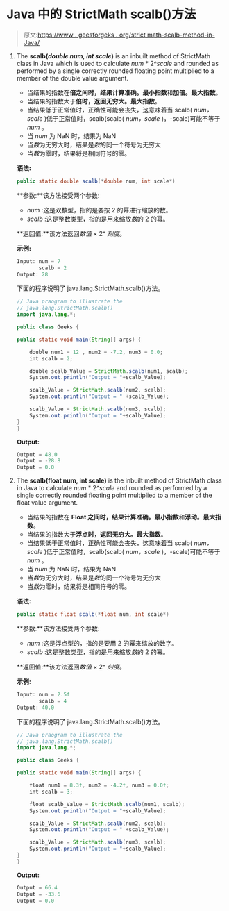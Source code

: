 # Java 中的 StrictMath scalb()方法

> 原文:[https://www . geesforgeks . org/strict math-scalb-method-in-Java/](https://www.geeksforgeeks.org/strictmath-scalb-method-in-java/)

1.  The **scalb(*double num, int scale*)** is an inbuilt method of StrictMath class in Java which is used to calculate *num* * 2^*scale* and rounded as performed by a single correctly rounded floating point multiplied to a member of the double value argument.
    *   当结果的指数在**倍之间时，结果计算准确。最小指数**和**加倍。最大指数**。
    *   当结果的指数大于**倍时，返回无穷大。最大指数**。
    *   当结果低于正常值时，正确性可能会丧失，这意味着当 scalb( *num，scale* )低于正常值时，scalb(scalb( *num，scale* )，-scale)可能不等于 *num* 。
    *   当 *num* 为 NaN 时，结果为 NaN
    *   当*数*为无穷大时，结果是*数*的同一个符号为无穷大
    *   当*数*为零时，结果将是相同符号的零。

    **语法:**

    ```java
    public static double scalb(*double num, int scale*)
    ```

    **参数:**该方法接受两个参数:

    *   *num* :这是双数型，指的是要按 2 的幂进行缩放的数。
    *   *scalb* :这是整数类型，指的是用来缩放*数*的 2 的幂。

    **返回值:**该方法返回*数值* × 2^ *刻度*。

    **示例:**

    ```java
    Input: num = 7
           scalb = 2
    Output: 28

    ```

    下面的程序说明了 java.lang.StrictMath.scalb()方法。

    ```java
    // Java praogram to illustrate the
    // java.lang.StrictMath.scalb() 
    import java.lang.*;

    public class Geeks {

    public static void main(String[] args) {

        double num1 = 12 , num2 = -7.2, num3 = 0.0;
        int scalb = 2;

        double scalb_Value = StrictMath.scalb(num1, scalb); 
        System.out.println("Output = "+scalb_Value);

        scalb_Value = StrictMath.scalb(num2, scalb); 
        System.out.println("Output = " +scalb_Value);

        scalb_Value = StrictMath.scalb(num3, scalb); 
        System.out.println("Output = "+scalb_Value);
    }
    }
    ```

    **Output:**

    ```java
    Output = 48.0
    Output = -28.8
    Output = 0.0

    ```

2.  The **scalb(float num, int scale)** is the inbuilt method of StrictMath class in Java to calculate *num* * 2^*scale* and rounded as performed by a single correctly rounded floating point multiplied to a member of the float value argument.
    *   当结果的指数在 **Float 之间时，结果计算准确。最小指数**和**浮动。最大指数**。
    *   当结果的指数大于**浮点时，返回无穷大。最大指数**。
    *   当结果低于正常值时，正确性可能会丧失，这意味着当 scalb( *num，scale* )低于正常值时，scalb(scalb( *num，scale* )，-scale)可能不等于 *num* 。
    *   当 *num* 为 NaN 时，结果为 NaN
    *   当*数*为无穷大时，结果是*数*的同一个符号为无穷大
    *   当*数*为零时，结果将是相同符号的零。

    **语法:**

    ```java
    public static float scalb(*float num, int scale*)
    ```

    **参数:**该方法接受两个参数:

    *   *num* :这是浮点型的，指的是要用 2 的幂来缩放的数字。
    *   *scalb* :这是整数类型，指的是用来缩放*数*的 2 的幂。

    **返回值:**该方法返回*数值* × 2^ *刻度*。

    **示例:**

    ```java
    Input: num = 2.5f
           scalb = 4
    Output: 40.0

    ```

    下面的程序说明了 java.lang.StrictMath.scalb()方法。

    ```java
    // Java praogram to illustrate the
    // java.lang.StrictMath.scalb() 
    import java.lang.*;

    public class Geeks {

    public static void main(String[] args) {

        float num1 = 8.3f, num2 = -4.2f, num3 = 0.0f;
        int scalb = 3;

        float scalb_Value = StrictMath.scalb(num1, scalb); 
        System.out.println("Output = "+scalb_Value);

        scalb_Value = StrictMath.scalb(num2, scalb); 
        System.out.println("Output = " +scalb_Value);

        scalb_Value = StrictMath.scalb(num3, scalb); 
        System.out.println("Output = "+scalb_Value);
    }
    }
    ```

    **Output:**

    ```java
    Output = 66.4
    Output = -33.6
    Output = 0.0

    ```
